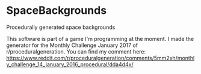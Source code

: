 # SpaceBackgrounds
Procedurally generated space backgrounds

This software is part of a game I'm programming at the moment. 
I made the generator for the Monthly Challenge January 2017 of r/proceduralgeneration. You can find my comment here: 
https://www.reddit.com/r/proceduralgeneration/comments/5mm2xh/monthly_challenge_14_january_2016_procedural/dda4d4x/
